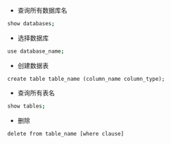 - 查询所有数据库名
``` bash
show databases;
```
- 选择数据库
``` bash
use database_name;
``` 
- 创建数据表
```
create table table_name (column_name column_type);
```
- 查询所有表名
``` bash
show tables;
```
- 删除
``` delete语句
delete from table_name [where clause]
```
<!--stackedit_data:
eyJoaXN0b3J5IjpbNDU3NDI4Mjk5LDY0MTI0MDEwOCw1ODE2OD
MzMjZdfQ==
-->
